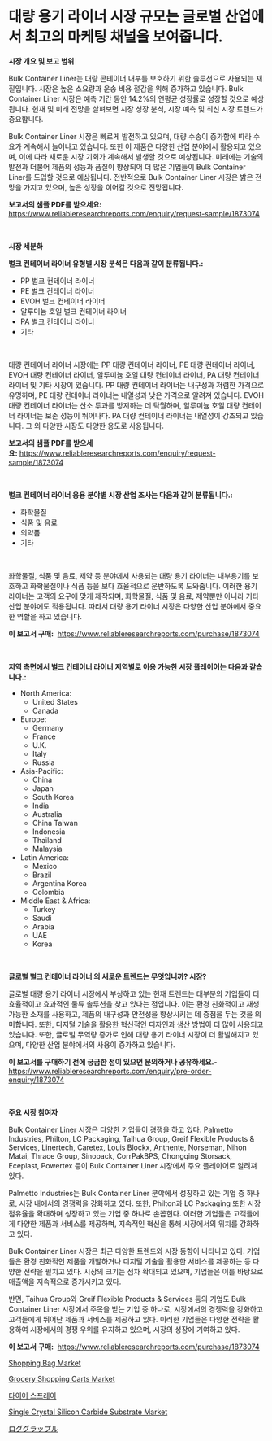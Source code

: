 <p><h1>대량 용기 라이너 시장 규모는 글로벌 산업에서 최고의 마케팅 채널을 보여줍니다.</h1></p><p><strong>시장 개요 및 보고 범위</strong></p>
<p><p>Bulk Container Liner는 대량 콘테이너 내부를 보호하기 위한 솔루션으로 사용되는 재질입니다. 시장은 높은 소요량과 운송 비용 절감을 위해 증가하고 있습니다. Bulk Container Liner 시장은 예측 기간 동안 14.2%의 연평균 성장률로 성장할 것으로 예상됩니다. 현재 및 미래 전망을 살펴보면 시장 성장 분석, 시장 예측 및 최신 시장 트렌드가 중요합니다.</p><p>Bulk Container Liner 시장은 빠르게 발전하고 있으며, 대량 수송이 증가함에 따라 수요가 계속해서 늘어나고 있습니다. 또한 이 제품은 다양한 산업 분야에서 활용되고 있으며, 이에 따라 새로운 시장 기회가 계속해서 발생할 것으로 예상됩니다. 미래에는 기술의 발전과 더불어 제품의 성능과 품질이 향상되어 더 많은 기업들이 Bulk Container Liner를 도입할 것으로 예상됩니다. 전반적으로 Bulk Container Liner 시장은 밝은 전망을 가지고 있으며, 높은 성장을 이어갈 것으로 전망됩니다.</p></p>
<p><strong>보고서의 샘플 PDF를 받으세요:</strong> <a href="https://www.reliableresearchreports.com/enquiry/request-sample/1873074">https://www.reliableresearchreports.com/enquiry/request-sample/1873074</a></p>
<p>&nbsp;</p>
<p><strong>시장 세분화</strong></p>
<p><strong>벌크 컨테이너 라이너 유형별 시장 분석은 다음과 같이 분류됩니다.:</strong></p>
<p><ul><li>PP 벌크 컨테이너 라이너</li><li>PE 벌크 컨테이너 라이너</li><li>EVOH 벌크 컨테이너 라이너</li><li>알루미늄 호일 벌크 컨테이너 라이너</li><li>PA 벌크 컨테이너 라이너</li><li>기타</li></ul></p>
<p>&nbsp;</p>
<p><p>대량 컨테이너 라이너 시장에는 PP 대량 컨테이너 라이너, PE 대량 컨테이너 라이너, EVOH 대량 컨테이너 라이너, 알루미늄 호일 대량 컨테이너 라이너, PA 대량 컨테이너 라이너 및 기타 시장이 있습니다. PP 대량 컨테이너 라이너는 내구성과 저렴한 가격으로 유명하며, PE 대량 컨테이너 라이너는 내열성과 낮은 가격으로 알려져 있습니다. EVOH 대량 컨테이너 라이너는 산소 투과를 방지하는 데 탁월하며, 알루미늄 호일 대량 컨테이너 라이너는 보존 성능이 뛰어나다. PA 대량 컨테이너 라이너는 내열성이 강조되고 있습니다. 그 외 다양한 시장도 다양한 용도로 사용됩니다.</p></p>
<p><strong>보고서의 샘플 PDF를 받으세요:</strong>&nbsp;<a href="https://www.reliableresearchreports.com/enquiry/request-sample/1873074">https://www.reliableresearchreports.com/enquiry/request-sample/1873074</a></p>
<p>&nbsp;</p>
<p><strong> 벌크 컨테이너 라이너 응용 분야별 시장 산업 조사는 다음과 같이 분류됩니다.:</strong></p>
<p><ul><li>화학물질</li><li>식품 및 음료</li><li>의약품</li><li>기타</li></ul></p>
<p>&nbsp;</p>
<p><p>화학물질, 식품 및 음료, 제약 등 분야에서 사용되는 대량 용기 라이너는 내부용기를 보호하고 화학물질이나 식품 등을 보다 효율적으로 운반하도록 도와줍니다. 이러한 용기 라이너는 고객의 요구에 맞게 제작되며, 화학물질, 식품 및 음료, 제약뿐만 아니라 기타 산업 분야에도 적용됩니다. 따라서 대량 용기 라이너 시장은 다양한 산업 분야에서 중요한 역할을 하고 있습니다.</p></p>
<p><strong>이 보고서 구매:</strong>&nbsp; <a href="https://www.reliableresearchreports.com/purchase/1873074">https://www.reliableresearchreports.com/purchase/1873074</a></p>
<p>&nbsp;</p>
<p><strong>지역 측면에서 벌크 컨테이너 라이너 지역별로 이용 가능한 시장 플레이어는 다음과 같습니다.:</strong></p>
<p><ul>
    <li>
        North America:
        <ul>
            <li>United States</li>
            <li>Canada</li>
        </ul>
    </li>
    <li>
        Europe:
        <ul>
            <li>Germany</li>
            <li>France</li>
            <li>U.K.</li>
            <li>Italy</li>
            <li>Russia</li>
        </ul>
    </li>
    <li>
        Asia-Pacific:
        <ul>
            <li>China</li>
            <li>Japan</li>
            <li>South Korea</li>
            <li>India</li>
            <li>Australia</li>
            <li>China Taiwan</li>
            <li>Indonesia</li>
            <li>Thailand</li>
            <li>Malaysia</li>
        </ul>
    </li>
    <li>
        Latin America:
        <ul>
            <li>Mexico</li>
            <li>Brazil</li>
            <li>Argentina Korea</li>
            <li>Colombia</li>
        </ul>
    </li>
    <li>
        Middle East & Africa:
        <ul>
            <li>Turkey</li>
            <li>Saudi</li>
            <li>Arabia</li>
            <li>UAE</li>
            <li>Korea</li>
        </ul>
    </li>
    </ul></p>
<p>&nbsp;</p>
<p><strong>글로벌 벌크 컨테이너 라이너 의 새로운 트렌드는 무엇입니까? 시장?</strong></p>
<p><p>글로벌 대량 용기 라이너 시장에서 부상하고 있는 현재 트렌드는 대부분의 기업들이 더 효율적이고 효과적인 물류 솔루션을 찾고 있다는 점입니다. 이는 환경 친화적이고 재생 가능한 소재를 사용하고, 제품의 내구성과 안전성을 향상시키는 데 중점을 두는 것을 의미합니다. 또한, 디지털 기술을 활용한 혁신적인 디자인과 생산 방법이 더 많이 사용되고 있습니다. 또한, 글로벌 무역량 증가로 인해 대량 용기 라이너 시장이 더 활발해지고 있으며, 다양한 산업 분야에서의 사용이 증가하고 있습니다.</p></p>
<p><strong>이 보고서를 구매하기 전에 궁금한 점이 있으면 문의하거나 공유하세요.</strong>- <a href="https://www.reliableresearchreports.com/enquiry/pre-order-enquiry/1873074">https://www.reliableresearchreports.com/enquiry/pre-order-enquiry/1873074</a></p>
<p>&nbsp;</p>
<p><strong>주요 시장 참여자</strong></p>
<p><p>Bulk Container Liner 시장은 다양한 기업들이 경쟁을 하고 있다. Palmetto Industries, Philton, LC Packaging, Taihua Group, Greif Flexible Products & Services, Linertech, Caretex, Louis Blockx, Anthente, Norseman, Nihon Matai, Thrace Group, Sinopack, CorrPakBPS, Chongqing Storsack, Eceplast, Powertex 등이 Bulk Container Liner 시장에서 주요 플레이어로 알려져 있다.</p><p>Palmetto Industries는 Bulk Container Liner 분야에서 성장하고 있는 기업 중 하나로, 시장 내에서의 경쟁력을 강화하고 있다. 또한, Philton과 LC Packaging 또한 시장 점유율을 확대하며 성장하고 있는 기업 중 하나로 손꼽힌다. 이러한 기업들은 고객들에게 다양한 제품과 서비스를 제공하며, 지속적인 혁신을 통해 시장에서의 위치를 강화하고 있다.</p><p>Bulk Container Liner 시장은 최근 다양한 트렌드와 시장 동향이 나타나고 있다. 기업들은 환경 친화적인 제품을 개발하거나 디지털 기술을 활용한 서비스를 제공하는 등 다양한 전략을 펼치고 있다. 시장의 크기는 점차 확대되고 있으며, 기업들은 이를 바탕으로 매출액을 지속적으로 증가시키고 있다.</p><p>반면, Taihua Group와 Greif Flexible Products & Services 등의 기업도 Bulk Container Liner 시장에서 주목을 받는 기업 중 하나로, 시장에서의 경쟁력을 강화하고 고객들에게 뛰어난 제품과 서비스를 제공하고 있다. 이러한 기업들은 다양한 전략을 활용하여 시장에서의 경쟁 우위를 유지하고 있으며, 시장의 성장에 기여하고 있다.</p></p>
<p><strong>이 보고서 구매:</strong>&nbsp;&nbsp;<a href="https://www.reliableresearchreports.com/purchase/1873074">https://www.reliableresearchreports.com/purchase/1873074</a></p>
<p><p><a href="https://github.com/bmorecock/Market-Research-Report-List-2/blob/main/shopping-bag-market.md">Shopping Bag Market</a></p><p><a href="https://github.com/Krish2023na/Market-Research-Report-List-3/blob/main/grocery-shopping-carts-market.md">Grocery Shopping Carts Market</a></p><p><a href="https://github.com/vs10l4sfg5c/Market-Research-Report-List-1/blob/main/70514192517.md">타이어 스프레이</a></p><p><a href="https://issuu.com/reportprime-2/docs/single-crystal-silicon-carbide-substrate-market-si">Single Crystal Silicon Carbide Substrate Market</a></p><p><a href="https://github.com/cnnriuez22368/Market-Research-Report-List-1/blob/main/47748312885.md">ロググラップル</a></p></p>
